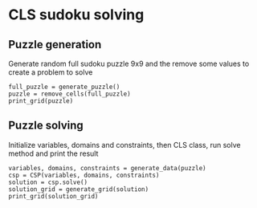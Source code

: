 # CLS sudoku solving

## Puzzle generation

Generate random full sudoku puzzle 9x9 and the remove some values to create a problem to solve

```
full_puzzle = generate_puzzle()
puzzle = remove_cells(full_puzzle)
print_grid(puzzle)
```

## Puzzle solving

Initialize variables, domains and constraints, then CLS class, run solve method and print the result

```
variables, domains, constraints = generate_data(puzzle)
csp = CSP(variables, domains, constraints)
solution = csp.solve()
solution_grid = generate_grid(solution)
print_grid(solution_grid)
```